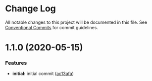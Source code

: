 # Change Log

All notable changes to this project will be documented in this file.
See [Conventional Commits](https://conventionalcommits.org) for commit guidelines.

# 1.1.0 (2020-05-15)


### Features

* **initial:** initial commit ([ac13afa](https://github.com/chrispcode/storenhanced/commit/ac13afaa497531786519412a0de9071ea4443d9f))
